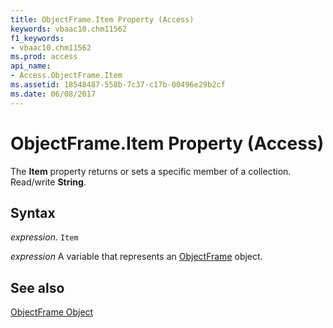 ```yaml
---
title: ObjectFrame.Item Property (Access)
keywords: vbaac10.chm11562
f1_keywords:
- vbaac10.chm11562
ms.prod: access
api_name:
- Access.ObjectFrame.Item
ms.assetid: 18548487-558b-7c37-c17b-00496e29b2cf
ms.date: 06/08/2017
---
```



# ObjectFrame.Item Property (Access)

The  **Item** property returns or sets a specific member of a collection. Read/write **String**.


## Syntax

 _expression_. `Item`

 _expression_ A variable that represents an [ObjectFrame](Access.ObjectFrame.md) object.


## See also


[ObjectFrame Object](Access.ObjectFrame.md)

